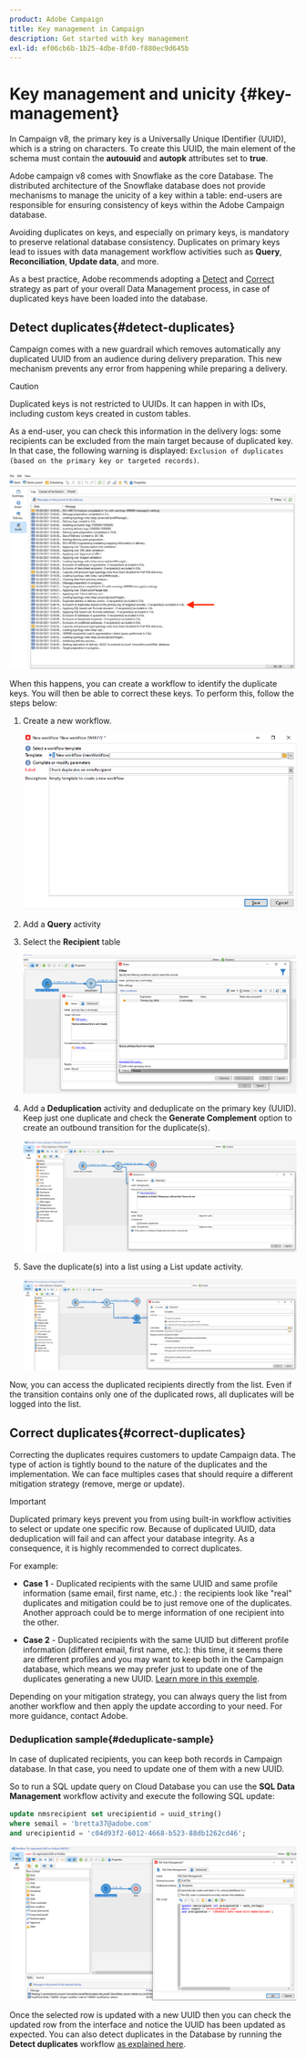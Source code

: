 ```yaml
---
product: Adobe Campaign
title: Key management in Campaign
description: Get started with key management
exl-id: ef06cb6b-1b25-4dbe-8fd0-f880ec9d645b
---
```

# Key management and unicity {#key-management}

In Campaign v8, the primary key is a Universally Unique IDentifier (UUID), which is a string on characters. To create this UUID, the main element of the schema must contain the **autouuid** and **autopk** attributes set to **true**.

Adobe campaign v8 comes with Snowflake as the core Database. The distributed architecture of the Snowflake database does not provide mechanisms to manage the unicity of a key within a table: end-users are responsible for ensuring consistency of keys within the Adobe Campaign database.

Avoiding duplicates on keys, and especially on primary keys, is mandatory to preserve relational database consistency. Duplicates on primary keys lead to issues with data management workflow activities such as **Query**, **Reconciliation**, **Update data**, and more.

As a best practice, Adobe recommends adopting a [Detect](#detect-duplicates) and [Correct](#correct-duplicates) strategy as part of your overall Data Management process, in case of duplicated keys have been loaded into the database. 

## Detect duplicates{#detect-duplicates}

Campaign comes with a new guardrail which removes automatically any duplicated UUID from an audience during delivery preparation. This new mechanism prevents any error from happening while preparing a delivery. 

>[!CAUTION]
>
>Duplicated keys is not restricted to UUIDs. It can happen in with IDs, including custom keys created in custom tables.

As a end-user, you can check this information in the delivery logs: some recipients can be excluded from the main target because of duplicated key. In that case, the following warning is displayed: `Exclusion of duplicates (based on the primary key or targeted records)`.

![](assets/delivery-log-duplicates.png)

When this happens, you can create a workflow to identify the duplicate keys. You will then be able to correct these keys. To perform this, follow the steps below:

1. Create a new workflow.

    ![](assets/new-wf.png)
    
1. Add a **Query** activity
1. Select the **Recipient** table

    ![](assets/add-query-on-rcp.png)

1. Add a **Deduplication** activity and deduplicate on the primary key (UUID). Keep just one duplicate and check the  **Generate Complement** option to create an outbound transition for the duplicate(s).

    ![](assets/deduplicate.png)

1. Save the duplicate(s) into a list using a List update activity.

    ![](assets/list-update.png)

Now, you can access the duplicated recipients directly from the list. Even if the transition contains only one of the duplicated rows, all duplicates will be logged into the list.


## Correct duplicates{#correct-duplicates}

Correcting the duplicates requires customers to update Campaign data. The type of action is tightly bound to the nature of the duplicates and the implementation. We can face multiples cases that should require a different mitigation strategy (remove, merge or update).

>[!IMPORTANT]
>
>Duplicated primary keys prevent you from using built-in workflow activities to select or update one specific row. Because of duplicated UUID, data deduplication will fail and can affect your database integrity. As a consequence, it is highly recommended to correct duplicates.

For example:

* **Case 1** -  Duplicated recipients with the same UUID and same profile information (same email, first name, etc.) : the recipients look like "real" duplicates and mitigation could be to just remove one of the duplicates.
Another approach could be to merge information of one recipient into the other.

* **Case 2** - Duplicated recipients with the same UUID but different profile information (different email, first name, etc.):
this time, it seems there are different profiles and you may want to keep both in the Campaign database, which means we may prefer just to update one of the duplicates generating a new UUID. [Learn more in this exemple](#deduplicate-sample).

Depending on your mitigation strategy, you can always query the list from another workflow and then apply the update according to your need. For more guidance, contact Adobe.

### Deduplication sample{#deduplicate-sample}

In case of duplicated recipients, you can keep both records in Campaign database. In that case, you need to update one of them with a new UUID. 

So to run a SQL update query on Cloud Database you can use the **SQL Data Management** workflow activity and execute the following SQL update:

``` sql
update nmsrecipient set urecipientid = uuid_string()
where semail = 'bretta37@adobe.com'
and urecipientid = 'c04d93f2-6012-4668-b523-88db1262cd46';
```

![](assets/sql-data-management.png)

Once the selected row is updated with a new UUID then you can check the updated row from the interface and notice the UUID has been updated as expected. You can also detect duplicates in the Database by running the **Detect duplicates** workflow [as explained here](#detect-duplicates).
